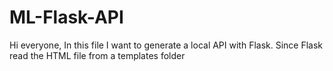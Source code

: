 # ML-Flask-API
Hi everyone,
In this file I want to generate a local API with Flask.
Since Flask read the HTML file from a templates folder
